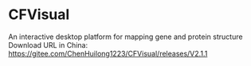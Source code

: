 # CFVisual
An interactive desktop platform for mapping gene and protein structure
Download URL in China: https://gitee.com/ChenHuilong1223/CFVisual/releases/V2.1.1
